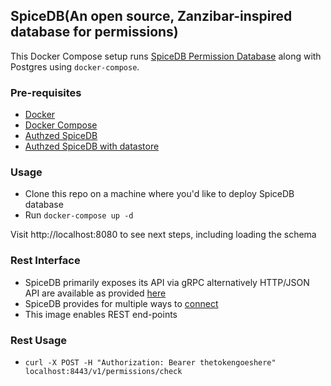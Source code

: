 ## SpiceDB(An open source, Zanzibar-inspired database for permissions) 
This Docker Compose setup runs [SpiceDB Permission Database](https://github.com/authzed/spicedb) along with Postgres using `docker-compose`.

### Pre-requisites
- [Docker](https://docs.docker.com/install/)
- [Docker Compose](https://docs.docker.com/compose/install/)
- [Authzed SpiceDB](https://github.com/authzed/spicedb)
- [Authzed SpiceDB with datastore](https://docs.authzed.com/spicedb/selecting-a-datastore)

### Usage
- Clone this repo on a machine where you'd like to deploy SpiceDB database
- Run `docker-compose up -d`

Visit http://localhost:8080 to see next steps, including loading the schema

### Rest Interface
- SpiceDB primarily exposes its API via gRPC alternatively HTTP/JSON API are available as provided [here](https://docs.authzed.com/reference/api)
- SpiceDB provides for multiple ways to [connect](https://docs.authzed.com/reference/clients) 
- This image enables REST end-points 

### Rest Usage
- `curl -X POST -H "Authorization: Bearer thetokengoeshere" localhost:8443/v1/permissions/check`
